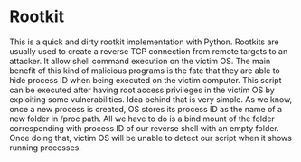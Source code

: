 # Rootkit
This is a quick and dirty rootkit implementation with Python.
Rootkits are usually used to create a reverse TCP connection from remote targets to an attacker. It allow shell command execution on the victim OS. 
The main benefit of this kind of malicious programs is the fatc that they are able to hide process ID when being executed on the victim computer. This script can be executed after having root access privileges in the victim OS by exploiting some vulnerabilities. 
Idea behind that is very simple. As we know, once a new process is created, OS stores its process ID as the name of a new folder in /proc path.
All we have to do is a bind mount of the folder correspending with process ID of our reverse shell with an empty folder. 
Once doing that, victim OS will be unable to detect our script when it shows running processes.
 
